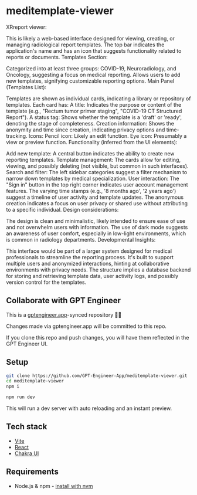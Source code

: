 # meditemplate-viewer

XRreport viewer:

This is likely a web-based interface designed for viewing, creating, or managing radiological report templates.
The top bar indicates the application's name and has an icon that suggests functionality related to reports or documents.
Templates Section:

Categorized into at least three groups: COVID-19, Neuroradiology, and Oncology, suggesting a focus on medical reporting.
Allows users to add new templates, signifying customizable reporting options.
Main Panel (Templates List):

Templates are shown as individual cards, indicating a library or repository of templates.
Each card has:
A title: Indicates the purpose or content of the template (e.g., "Rectum tumor primer staging", "COVID-19 CT Structured Report").
A status tag: Shows whether the template is a 'draft' or 'ready', denoting the stage of completeness.
Creation information: Shows the anonymity and time since creation, indicating privacy options and time-tracking.
Icons:
Pencil icon: Likely an edit function.
Eye icon: Presumably a view or preview function.
Functionality (inferred from the UI elements):

Add new template:
A central button indicates the ability to create new reporting templates.
Template management:
The cards allow for editing, viewing, and possibly deleting (not visible, but common in such interfaces).
Search and filter:
The left sidebar categories suggest a filter mechanism to narrow down templates by medical specialization.
User interaction:
The "Sign in" button in the top right corner indicates user account management features.
The varying time stamps (e.g., '8 months ago', '2 years ago') suggest a timeline of user activity and template updates.
The anonymous creation indicates a focus on user privacy or shared use without attributing to a specific individual.
Design considerations:

The design is clean and minimalistic, likely intended to ensure ease of use and not overwhelm users with information.
The use of dark mode suggests an awareness of user comfort, especially in low-light environments, which is common in radiology departments.
Developmental Insights:

This interface would be part of a larger system designed for medical professionals to streamline the reporting process.
It's built to support multiple users and anonymized interactions, hinting at collaborative environments with privacy needs.
The structure implies a database backend for storing and retrieving template data, user activity logs, and possibly version control for the templates.

## Collaborate with GPT Engineer

This is a [gptengineer.app](https://gptengineer.app)-synced repository 🌟🤖

Changes made via gptengineer.app will be committed to this repo.

If you clone this repo and push changes, you will have them reflected in the GPT Engineer UI.

## Setup

```sh
git clone https://github.com/GPT-Engineer-App/meditemplate-viewer.git
cd meditemplate-viewer
npm i
```

```sh
npm run dev
```

This will run a dev server with auto reloading and an instant preview.

## Tech stack

- [Vite](https://vitejs.dev/)
- [React](https://react.dev/)
- [Chakra UI](https://chakra-ui.com/)

## Requirements

- Node.js & npm - [install with nvm](https://github.com/nvm-sh/nvm#installing-and-updating)
